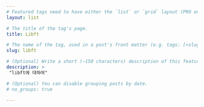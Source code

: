 ```yaml
---
# Featured tags need to have either the `list` or `grid` layout (PRO only).
layout: list

# The title of the tag's page.
title: Libft

# The name of the tag, used in a post's front matter (e.g. tags: [<slug>]).
slug: libft

# (Optional) Write a short (~150 characters) description of this featured tag.
description: >
 "libft에 대하여"

# (Optional) You can disable grouping posts by date.
# no_groups: true

---
```



